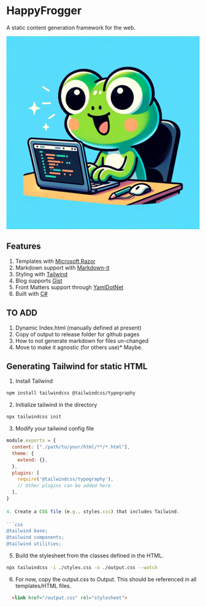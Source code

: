 # HappyFrogger

A static content generation framework for the web.

![HappyFrogger](happyblogger.png) 

## Features

1. Templates with [Microsoft Razor](https://github.com/microsoft/razor)
2. Markdown support with [Markdown-it](https://markdown-it.github.io/)
3. Styling with [Tailwind](https://tailwindcss.com/)
4. Blog supports [Gist](https://gist.github.com)
5. Front Matters support through [YamlDotNet](https://github.com/aaubry/YamlDotNet)
5. Built with [C#](https://dotnet.microsoft.com) 

## TO ADD

1. Dynamic Index.html (manually defined at present)
2. Copy of output to release folder for github pages
3. How to not generate markdown for files un-changed
4. Move to make it agnostic (for others use)* Maybe.

## Generating Tailwind for static HTML

1. Install Tailwind

```sh
npm install tailwindcss @tailwindcss/typography
```

2. Initialize tailwind in the directory

```sh
npx tailwindcss init
```

3. Modify your tailwind config file

```js
module.exports = {
  content: ["./path/to/your/html/**/*.html"],
  theme: {
    extend: {},
  },
  plugins: [
    require('@tailwindcss/typography'),
    // Other plugins can be added here
  ],
}

4. Create a CSS file (e.g., styles.css) that includes Tailwind.

```css
@tailwind base;
@tailwind components;
@tailwind utilities;
```

5. Build the stylesheet from the classes defined in the HTML.

```sh
npx tailwindcss -i ./styles.css -o ./output.css --watch
```

6. For now, copy the output.css to Output. This should be referenced in all templates/HTML files.

```html
  <link href="/output.css" rel="stylesheet">
```



